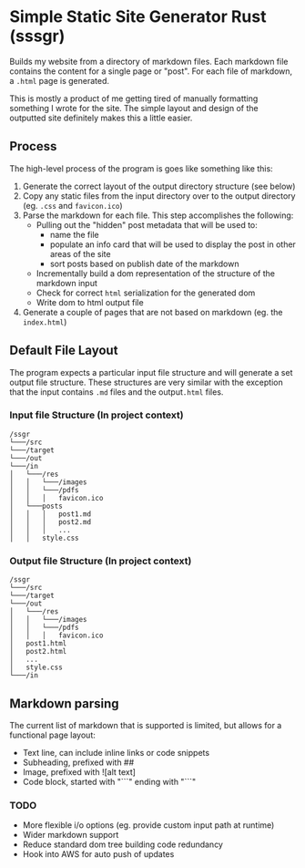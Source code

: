 # Simple Static Site Generator Rust (sssgr)

Builds my website from a directory of markdown files. Each markdown file contains the content for a single page or "post". For each file of markdown, a `.html` page is generated.

This is mostly a product of me getting tired of manually formatting something I wrote for the site. The simple layout and design of the outputted site definitely makes this a little easier. 

## Process

The high-level process of the program is goes like something like this:
1. Generate the correct layout of the output directory structure (see below)
2. Copy any static files from the input directory over to the output directory (eg. `.css` and `favicon.ico`)
3. Parse the markdown for each file. This step accomplishes the following:
    - Pulling out the "hidden" post metadata that will be used to:
        + name the file
        + populate an info card that will be used to display the post in other areas of the site
        + sort posts based on publish date of the markdown
    - Incrementally build a dom representation of the structure of the markdown input
    - Check for correct `html` serialization for the generated dom
    - Write dom to html output file
4. Generate a couple of pages that are not based on markdown (eg. the `index.html`)

## Default File Layout

The program expects a particular input file structure and will generate a set output file structure. These structures are very similar with the exception that the input contains `.md` files and the output`.html` files.

### Input file Structure (In project context)

```
/ssgr
└───/src
└───/target
└───/out    
└───/in
│   └───/res
│   │   └───/images
│   │   └───/pdfs
│   │   │   favicon.ico
│   └───posts
│   │   │   post1.md
│   │   │   post2.md
│   │   │   ...
│   │   style.css
```

### Output file Structure (In project context)

```
/ssgr
└───/src
└───/target
└───/out
│   └───/res
│   │   └───/images
│   │   └───/pdfs
│   │   │   favicon.ico
│   post1.html
│   post2.html
│   ...
│   style.css
└───/in 
```

## Markdown parsing

The current list of markdown that is supported is limited, but allows for a functional page layout:

- Text line, can include inline links or code snippets
- Subheading, prefixed with ##
- Image, prefixed with \![alt text]
- Code block, started with "\```" ending with "\```"

### TODO
- More flexible i/o options (eg. provide custom input path at runtime)
- Wider markdown support
- Reduce standard dom tree building code redundancy
- Hook into AWS for auto push of updates